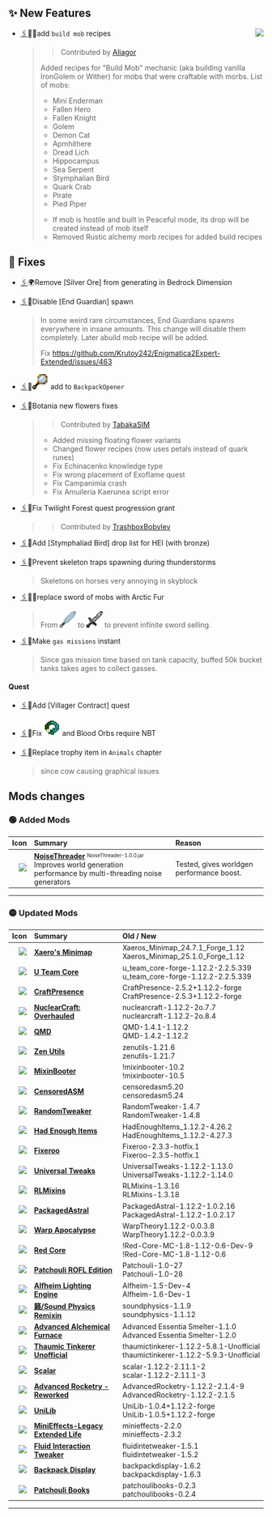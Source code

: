 
## ✨ New Features

* <img src="https://i.imgur.com/uGty8H5.png" align=right> [🖇](https://github.com/Krutoy242/Enigmatica2Expert-Extended/commit/505eecf8e2c9bd799d3d8ac0f4c18048ec3398f1)👷‍♀️add `build mob` recipes
  > > Contributed by [Aliagor](https://github.com/Aliagor)
  >
  > Added recipes for "Build Mob" mechanic (aka building vanilla IronGolem or Wither) for mobs that were craftable with morbs. 
  > List of mobs:
  >   - Mini Enderman
  >   - Fallen Hero
  >   - Fallen Knight
  >   - Golem
  >   - Demon Cat
  >   - Apmhithere
  >   - Dread Lich
  >   - Hippocampus
  >   - Sea Serpent
  >   - Stymphalian Bird
  >   - Quark Crab
  >   - Pirate
  >   - Pied Piper
  > 
  > * If mob is hostile and built in Peaceful mode, its drop will be created instead of mob itself
  > * Removed Rustic alchemy morb recipes for added build recipes

## 🐛 Fixes

* [🖇](https://github.com/Krutoy242/Enigmatica2Expert-Extended/commit/18f90d7ac93297492fc7f917699ba7889fbd1584)🌍Remove [Silver Ore] from generating in Bedrock Dimension
  > 
* [🖇](https://github.com/Krutoy242/Enigmatica2Expert-Extended/commit/a1ae7f02d7d334a5d5d82bef221ccc78a475df89)🍇Disable [End Guardian] spawn
  > In some weird rare circumstances, End Guardians spawns everywhere in insane amounts. This change will disable them completely. Later abuild mob recipe will be added.
  > 
  > Fix https://github.com/Krutoy242/Enigmatica2Expert-Extended/issues/463
* [🖇](https://github.com/Krutoy242/Enigmatica2Expert-Extended/commit/a71ae8797cf44ea972c7f6128a459d2b986d9650)🎒![](https://github.com/Krutoy242/mc-icons/raw/master/i/thaumcraft/hand_mirror__0.png "Magic Hand Mirror") add to `BackpackOpener`
  > 
* [🖇](https://github.com/Krutoy242/Enigmatica2Expert-Extended/commit/8899bde3b4f5106ca44c75139b19eace9fbe213c)💐Botania new flowers fixes
  > > Contributed by [TabakaSIM](https://github.com/TabakaSIM)
  >
  > - Added missing floating flower variants
  > - Changed flower recipes (now uses petals instead of quark runes)
  > - Fix Echinacenko knowledge type
  > - Fix wrong placement of Exoflame quest
  > - Fix Campanimia crash
  > - Fix Amuileria Kaerunea script error
* [🖇](https://github.com/Krutoy242/Enigmatica2Expert-Extended/commit/59fd40510e5bdcbd2322b18dd1d005ecc8663f85)📖Fix Twilight Forest quest progression grant
  > > Contributed by [TrashboxBobylev](https://github.com/TrashboxBobylev)
  >
  > 
* [🖇](https://github.com/Krutoy242/Enigmatica2Expert-Extended/commit/5f2466f4365e40b9bc9d93c1e785a306d33b8882)🦉Add [Stymphaliad Bird] drop list for HEI (with bronze)
  > 
* [🖇](https://github.com/Krutoy242/Enigmatica2Expert-Extended/commit/834cd05385055c18470f2ae8339b51ab4a5e638a)🦴Prevent skeleton traps spawning during thunderstorms
  > Skeletons on horses very annoying in skyblock
* [🖇](https://github.com/Krutoy242/Enigmatica2Expert-Extended/commit/7ec824ece3015a2af085a3a9922a340739e3b279)🧟‍♂️replace sword of mobs with Arctic Fur
  > From ![](https://github.com/Krutoy242/mc-icons/raw/master/i/twilightforest/ice_sword__0.png "Ice Sword") to ![](https://github.com/Krutoy242/mc-icons/raw/master/i/iceandfire/dread_sword__0.png "Dread Thrall's Sword") to prevent infinite sword selling.
* [🖇](https://github.com/Krutoy242/Enigmatica2Expert-Extended/commit/48746d000f58b6d0faee0b36a0e8680e3c4393cb)🚀Make `gas missions` instant
  > Since gas mission time based on tank capacity, buffed 50k bucket tanks takes ages to collect gasses.

#### Quest

* [🖇](https://github.com/Krutoy242/Enigmatica2Expert-Extended/commit/0446fff70f6ca06ce2e32944151819448c3df121)📖Add [Villager Contract] quest
  > 
* [🖇](https://github.com/Krutoy242/Enigmatica2Expert-Extended/commit/63dd288e721c1dc0f8a547eddea152009e984e61)📖Fix ![](https://github.com/Krutoy242/mc-icons/raw/master/i/botania/travelbelt__0.png "Soujourner's Sash") and Blood Orbs require NBT
  > 
* [🖇](https://github.com/Krutoy242/Enigmatica2Expert-Extended/commit/105ce02b3142844f59e5272c3a1a7fe048523fce)📖Replace trophy item in `Animals` chapter
  > since cow causing graphical issues
## Mods changes
### 🟢 Added Mods

Icon | Summary | Reason
----:|:--------|:-------
<img src="https://media.forgecdn.net/avatars/thumbnails/1130/663/30/30/638689855192047243.png"           > |                          [**NoiseThreader**](https://www.curseforge.com/minecraft/mc-mods/noisethreader)                <sup><sub>NoiseThreader-1.0.0.jar                          </sub></sup><br>Improves world generation performance by multi-threading noise generators | Tested, gives worldgen performance boost.
-----------

### 🟡 Updated Mods

Icon | Summary | Old / New
----:|:--------|:---------
<img src="https://media.forgecdn.net/avatars/thumbnails/92/854/30/30/636258666554688823.png"             > |                        [**Xaero's Minimap**](https://www.curseforge.com/minecraft/mc-mods/xaeros-minimap)              | <nobr>Xaeros_Minimap_24.7.1_Forge_1.12</nobr><br><nobr>Xaeros_Minimap_25.1.0_Forge_1.12</nobr>
<img src="https://media.forgecdn.net/avatars/thumbnails/108/684/30/30/636374315485450120.png"            > |                            [**U Team Core**](https://www.curseforge.com/minecraft/mc-mods/u-team-core)                 | <nobr>u_team_core-forge-1.12.2-2.2.5.339</nobr><br><nobr>u_team_core-forge-1.12.2-2.2.5.339</nobr>
<img src="https://media.forgecdn.net/avatars/thumbnails/159/374/30/30/636658415780463602.png"            > |                          [**CraftPresence**](https://www.curseforge.com/minecraft/mc-mods/craftpresence)               | <nobr>CraftPresence-2.5.2+1.12.2-forge</nobr><br><nobr>CraftPresence-2.5.3+1.12.2-forge</nobr>
<img src="https://media.forgecdn.net/avatars/thumbnails/220/544/30/30/637020855283796863.jpeg"           > |               [**NuclearCraft: Overhauled**](https://www.curseforge.com/minecraft/mc-mods/nuclearcraft-overhauled)     | <nobr>nuclearcraft-1.12.2-2o.7.7</nobr><br><nobr>nuclearcraft-1.12.2-2o.8.4</nobr>
<img src="https://media.forgecdn.net/avatars/thumbnails/248/435/30/30/637168261428598002.png"            > |                                    [**QMD**](https://www.curseforge.com/minecraft/mc-mods/qmd)                         | <nobr>QMD-1.4.1-1.12.2</nobr><br><nobr>QMD-1.4.2-1.12.2</nobr>
<img src="https://media.forgecdn.net/avatars/thumbnails/292/428/30/30/637325593905195388.png"            > |                              [**Zen Utils**](https://www.curseforge.com/minecraft/mc-mods/zenutil)                     | <nobr>zenutils-1.21.6</nobr><br><nobr>zenutils-1.21.7</nobr>
<img src="https://media.forgecdn.net/avatars/thumbnails/312/949/30/30/637407315722572617.png"            > |                            [**MixinBooter**](https://www.curseforge.com/minecraft/mc-mods/mixin-booter)                | <nobr>!mixinbooter-10.2</nobr><br><nobr>!mixinbooter-10.5</nobr>
<img src="https://media.forgecdn.net/avatars/thumbnails/358/827/30/30/637520208754289091.png"            > |                            [**CensoredASM**](https://www.curseforge.com/minecraft/mc-mods/lolasm)                      | <nobr>censoredasm5.20</nobr><br><nobr>censoredasm5.24</nobr>
<img src="https://media.forgecdn.net/avatars/thumbnails/417/700/30/30/637642020488223140.png"            > |                          [**RandomTweaker**](https://www.curseforge.com/minecraft/mc-mods/randomtweaker)               | <nobr>RandomTweaker-1.4.7</nobr><br><nobr>RandomTweaker-1.4.8</nobr>
<img src="https://media.forgecdn.net/avatars/thumbnails/468/506/30/30/637752171904887013.jpeg"           > |                       [**Had Enough Items**](https://www.curseforge.com/minecraft/mc-mods/had-enough-items)            | <nobr>HadEnoughItems_1.12.2-4.26.2</nobr><br><nobr>HadEnoughItems_1.12.2-4.27.3</nobr>
<img src="https://media.forgecdn.net/avatars/thumbnails/782/581/30/30/638129648817875687.png"            > |                                [**Fixeroo**](https://www.curseforge.com/minecraft/mc-mods/xp-orb-clump)                | <nobr>Fixeroo-2.3.3-hotfix.1</nobr><br><nobr>Fixeroo-2.3.5-hotfix.1</nobr>
<img src="https://media.forgecdn.net/avatars/thumbnails/641/454/30/30/638043757664856777.png"            > |                       [**Universal Tweaks**](https://www.curseforge.com/minecraft/mc-mods/universal-tweaks)            | <nobr>UniversalTweaks-1.12.2-1.13.0</nobr><br><nobr>UniversalTweaks-1.12.2-1.14.0</nobr>
<img src="https://media.forgecdn.net/avatars/thumbnails/648/528/30/30/638050129235150630.png"            > |                               [**RLMixins**](https://www.curseforge.com/minecraft/mc-mods/rlmixins)                    | <nobr>RLMixins-1.3.16</nobr><br><nobr>RLMixins-1.3.18</nobr>
<img src="https://media.forgecdn.net/avatars/thumbnails/759/528/30/30/638095905122883877.png"            > |                         [**PackagedAstral**](https://www.curseforge.com/minecraft/mc-mods/packagedastral)              | <nobr>PackagedAstral-1.12.2-1.0.2.16</nobr><br><nobr>PackagedAstral-1.12.2-1.0.2.17</nobr>
<img src="https://media.forgecdn.net/avatars/thumbnails/764/990/30/30/638100426103222637.png"            > |                        [**Warp Apocalypse**](https://www.curseforge.com/minecraft/mc-mods/warpapocalypse)              | <nobr>WarpTheory1.12.2-0.0.3.8</nobr><br><nobr>WarpTheory1.12.2-0.0.3.9</nobr>
<img src="https://media.forgecdn.net/avatars/thumbnails/907/322/30/30/638358340959112160.png"            > |                               [**Red Core**](https://www.curseforge.com/minecraft/mc-mods/red-core)                    | <nobr>!Red-Core-MC-1.8-1.12-0.6-Dev-9</nobr><br><nobr>!Red-Core-MC-1.8-1.12-0.6</nobr>
<img src="https://media.forgecdn.net/avatars/thumbnails/868/154/30/30/638282265875005308.png"            > |                 [**Patchouli ROFL Edition**](https://www.curseforge.com/minecraft/mc-mods/patchouli-rofl-edition)      | <nobr>Patchouli-1.0-27</nobr><br><nobr>Patchouli-1.0-28</nobr>
<img src="https://media.forgecdn.net/avatars/thumbnails/874/755/30/30/638296262646953159.png"            > |                [**Alfheim Lighting Engine**](https://www.curseforge.com/minecraft/mc-mods/alfheim-lighting-engine)     | <nobr>Alfheim-1.5-Dev-4</nobr><br><nobr>Alfheim-1.6-Dev-1</nobr>
<img src="https://media.forgecdn.net/avatars/thumbnails/920/586/30/30/638384165625905095.png"            > |                [**籁/Sound Physics Remixin**](https://www.curseforge.com/minecraft/mc-mods/sound-physics-remixin)       | <nobr>soundphysics-1.1.9</nobr><br><nobr>soundphysics-1.1.12</nobr>
<img src="https://media.forgecdn.net/avatars/thumbnails/931/528/30/30/638405319667769674.png"            > |            [**Advanced Alchemical Furnace**](https://www.curseforge.com/minecraft/mc-mods/advanced-smelter)            | <nobr>Advanced Essentia Smelter-1.1.0</nobr><br><nobr>Advanced Essentia Smelter-1.2.0</nobr>
<img src="https://media.forgecdn.net/avatars/thumbnails/937/632/30/30/638416090890641368.png"            > |            [**Thaumic Tinkerer Unofficial**](https://www.curseforge.com/minecraft/mc-mods/thaumic-tinkerer-unofficial) | <nobr>thaumictinkerer-1.12.2-5.8.1-Unofficial</nobr><br><nobr>thaumictinkerer-1.12.2-5.9.3-Unofficial</nobr>
<img src="https://media.forgecdn.net/avatars/thumbnails/989/596/30/30/638502316680272474.png"            > |                                 [**Scalar**](https://www.curseforge.com/minecraft/mc-mods/scalar)                      | <nobr>scalar-1.12.2-2.11.1-2</nobr><br><nobr>scalar-1.12.2-2.11.1-3</nobr>
<img src="https://media.forgecdn.net/avatars/thumbnails/1001/840/30/30/638521728187451529.jpg"           > |           [**Advanced Rocketry - Reworked**](https://www.curseforge.com/minecraft/mc-mods/advanced-rocketry-2)         | <nobr>AdvancedRocketry-1.12.2-2.1.4-9</nobr><br><nobr>AdvancedRocketry-1.12.2-2.1.5</nobr>
<img src="https://media.forgecdn.net/avatars/thumbnails/1047/367/30/30/638575733030598020.png"           > |                                 [**UniLib**](https://www.curseforge.com/minecraft/mc-mods/unilib)                      | <nobr>UniLib-1.0.4+1.12.2-forge</nobr><br><nobr>UniLib-1.0.5+1.12.2-forge</nobr>
<img src="https://media.forgecdn.net/avatars/thumbnails/1057/908/30/30/638588800856609371.png"           > |       [**MiniEffects-Legacy Extended Life**](https://www.curseforge.com/minecraft/mc-mods/minieffects-legacy-extended-life)| <nobr>minieffects-2.2.0</nobr><br><nobr>minieffects-2.3.2</nobr>
<img src="https://media.forgecdn.net/avatars/thumbnails/1071/348/30/30/638606872011907048.png"           > |              [**Fluid Interaction Tweaker**](https://www.curseforge.com/minecraft/mc-mods/fluid-interaction-tweaker)   | <nobr>fluidintetweaker-1.5.1</nobr><br><nobr>fluidintetweaker-1.5.2</nobr>
<img src="https://media.forgecdn.net/avatars/thumbnails/1109/618/30/30/638660579625539174.png"           > |                       [**Backpack Display**](https://www.curseforge.com/minecraft/mc-mods/backpack-display)            | <nobr>backpackdisplay-1.6.2</nobr><br><nobr>backpackdisplay-1.6.3</nobr>
<img src="https://media.forgecdn.net/avatars/thumbnails/1111/53/30/30/638662497025737758.png"            > |                        [**Patchouli Books**](https://www.curseforge.com/minecraft/mc-mods/patchouli-books)             | <nobr>patchoulibooks-0.2.3</nobr><br><nobr>patchoulibooks-0.2.4</nobr>
-----------


